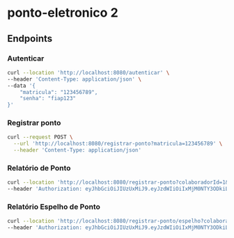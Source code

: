 # ponto-eletronico 2

## Endpoints

### Autenticar
```bash
curl --location 'http://localhost:8080/autenticar' \
--header 'Content-Type: application/json' \
--data '{
    "matricula": "123456789",
    "senha": "fiap123"
}'
```

### Registrar ponto
```bash
curl --request POST \
  --url 'http://localhost:8080/registrar-ponto?matricula=123456789' \
  --header 'Content-Type: application/json'
```

### Relatório de Ponto
```bash
curl --location 'http://localhost:8080/registrar-ponto?colaboradorId=1&data=2024-03-22' \
--header 'Authorization: eyJhbGciOiJIUzUxMiJ9.eyJzdWIiOiIxMjM0NTY3ODkiLCJleHAiOjE3MTEwNzg2NDB9.RgS1-jcvLoFcc3UDU4aLLfhzAxd_ETUThM80DbwKOzYxxF_MxYixB47gk793If_o-1gvlQJ0PlzXPHFmbXLPsg'
```

### Relatório Espelho de Ponto
```bash
curl --location 'http://localhost:8080/registrar-ponto/espelho?colaboradorId=1&ano=2024&mes=03' \
--header 'Authorization: eyJhbGciOiJIUzUxMiJ9.eyJzdWIiOiIxMjM0NTY3ODkiLCJleHAiOjE3MTEwNzg2NDB9.RgS1-jcvLoFcc3UDU4aLLfhzAxd_ETUThM80DbwKOzYxxF_MxYixB47gk793If_o-1gvlQJ0PlzXPHFmbXLPsg'
```
